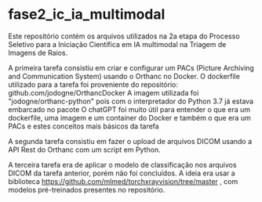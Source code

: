 # fase2_ic_ia_multimodal
Este repositório contém os arquivos utilizados na 2a etapa do Processo Seletivo para a Iniciação Científica em IA multimodal na Triagem de Imagens de Raios.

A primeira tarefa consistiu em criar e configurar um PACs (Picture Archiving and Communication System) usando o Orthanc no Docker.
  O dockerfile utilizado para a tarefa foi proveniente do repositório: github.com/jodogne/OrthancDocker
  A imagem utilizada foi "jodogne/orthanc-python" pois com o interpretador do Python 3.7 já estava embarcado no pacote
  O chatGPT foi muito útil para entender o que era um dockerfile, uma imagem e um container do Docker e também o que era um PACs e estes conceitos mais básicos da tarefa

A segunda tarefa consistiu em fazer o upload de arquivos DICOM usando a API Rest do Orthanc com um script em Python.

A terceira tarefa era de aplicar o modelo de classificação nos arquivos DICOM da tarefa anterior, porém não foi concluídos. A ideia era usar a biblioteca https://github.com/mlmed/torchxrayvision/tree/master , com modelos pré-treinados presentes no repositório.
